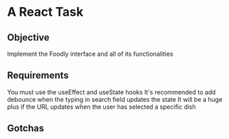 # A React Task

## Objective
Implement the Foodly interface and all of its functionalities
## Requirements
You must use the useEffect and useState hooks
It's recommended to add debounce when the typing in search field updates the state
It will be a huge plus if the URL updates when the user has selected a specific dish

## Gotchas
